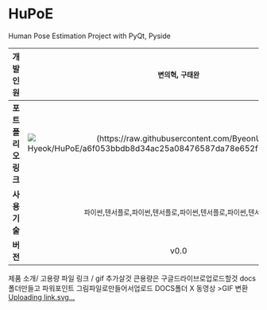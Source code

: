 # HuPoE
Human Pose Estimation Project with PyQt, Pyside

| **개발인원**   |`변의혁`, `구태완`|
| :---: | :---: | 
| **포트폴리오 링크** | ![(https://raw.githubusercontent.com/ByeonUi-Hyeok/HuPoE/a6f053bbdb8d34ac25a08476587da78e652f3011/img/link.svg)](https://www.miricanvas.com/v/1ojqh0) |
| **사용기술** | `파이썬`,`텐서플로`,`파이썬`,`텐서플로`,`파이썬`,`텐서플로`,`파이썬`,`텐서플로` |
| **버전** | v0.0 |

제품 소개/ 고용량 파일 링크 / gif 추가살것
큰용량은 구글드라이브로업로드할것
docs 폴더만들고 파워포인트 그림파일로만들어서업로드
DOCS폴더 X 동영상 >GIF 변환
[Uploading link.svg…](a)
